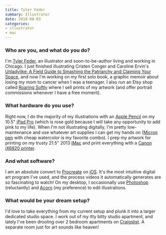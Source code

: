 ```yaml
---
title: Tyler Feder
summary: Illustrator
date: 2018-08-03
categories:
- illustrator
- mac
---
```


### Who are you, and what do you do?

I'm [Tyler Feder](https://www.tylerfeder.com/ "Tyler's website."), an illustrator and soon-to-be-author living and working in Chicago. I just finished illustrating Cristen Conger and Caroline Ervin's [Unladylike: A Field Guide to Smashing the Patriarchy and Claiming Your Space](https://www.penguinrandomhouse.com/books/558376/unladylike-by-cristen-conger-and-caroline-ervin-illustrated-by-tyler-feder/ "A book about smashing the patriarchy."), and now I'm working on my first solo book, a graphic memoir about losing my mom to cancer when I was a teenager. I also run an Etsy shop called [Roaring Softly](https://www.etsy.com/shop/roaringsoftly "Tyler's Etsy store.") where I sell prints of my artwork (and offer portrait commissions whenever I have a free moment).

### What hardware do you use?

Right now, I do the majority of my illustrations with an [Apple Pencil][pencil] on my 10.5" [iPad Pro][ipad-pro] (which is rose gold because I will take any opportunity to add pink to my life). When I'm not illustrating digitally, I'm pretty low-maintenance and use whatever art supplies I can get my hands on ([Micron pen][pigma-micron] with cheap watercolor is my favorite combo). I prep my artwork for printing on my trusty 21.5" 2013 [iMac][] and print everything with a [Canon iX6820 printer][pixma-ix6820].

### And what software?

I am an absolute convert to [Procreate][procreate-ios] on [iOS][]. It's the most intuitive digital art program I've used, and the process videos it automatically generates are so fascinating to watch! On my desktop, I occasionally use [Photoshop][] (reluctantly) and [Acorn][] (my preference) to edit illustrations.

### What would be your dream setup?

I'd love to take everything from my current setup and plunk it into a larger dedicated studio space. I work out of my itty bitty studio apartment, and lately I've been drooling over 2 bedroom apartments on [Craigslist][]. A separate room just for art sounds like heaven!

[acorn]: https://flyingmeat.com/acorn/ "An image editor for the Mac."
[craigslist]: https://www.craigslist.org/ "A classifieds service."
[imac]: https://www.apple.com/imac/ "An all-in-one computer."
[ios]: https://www.apple.com/ios/ios-10/ "A mobile operating system."
[ipad-pro]: https://en.wikipedia.org/wiki/IPad_Pro "An iOS tablet."
[pencil]: https://www.fiftythree.com/pencil "An iPad stylus."
[photoshop]: https://www.adobe.com/products/photoshop.html "A bitmap image editor."
[pigma-micron]: https://www.sakuraofamerica.com/Pen-Archival "A technical pen with archival pigmented ink."
[pixma-ix6820]: https://shop.usa.canon.com/shop/en/catalog/pixma-ix6820-wireless-inkjet-business-printer "An inkjet printer."
[procreate-ios]: https://itunes.apple.com/us/app/procreate/id425073498 "A powerful illustration app."
